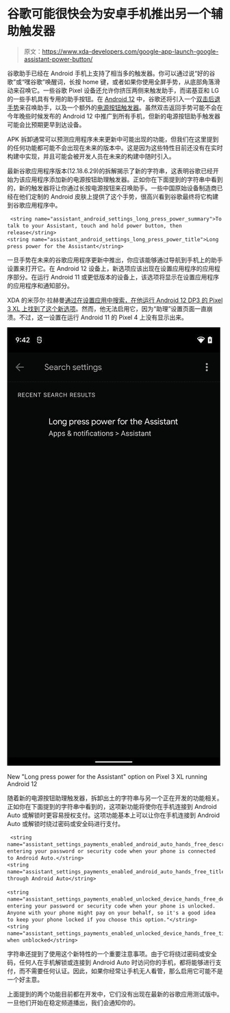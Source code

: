 # 谷歌可能很快会为安卓手机推出另一个辅助触发器

> 原文：<https://www.xda-developers.com/google-app-launch-google-assistant-power-button/>

谷歌助手已经在 Android 手机上支持了相当多的触发器。你可以通过说“好的谷歌”或“嘿谷歌”唤醒词，长按 home 键，或者如果你使用全屏手势，从底部角落滑动来召唤它。一些谷歌 Pixel 设备还允许你挤压两侧来触发助手，而诺基亚和 LG 的一些手机具有专用的助手按钮。在 [Android 12](https://www.xda-developers.com/android-12/) 中，谷歌还将引入一个[双击后退手势](https://www.xda-developers.com/android-12-prepares-double-tap-back-gesture-pixel-5/)来召唤助手，以及一个额外的[电源按钮触发器](https://www.xda-developers.com/android-12-beta-features-leak/#android12leakpowerbuttonassistant)。虽然双击返回手势可能不会在今年晚些时候发布的 Android 12 中推广到所有手机，但新的电源按钮助手触发器可能会比预期更早到达设备。

APK 拆卸通常可以预测应用程序未来更新中可能出现的功能，但我们在这里提到的任何功能都可能不会出现在未来的版本中。这是因为这些特性目前还没有在实时构建中实现，并且可能会被开发人员在未来的构建中随时引入。

最新谷歌应用程序版本(12.18.6.29)的拆解揭示了新的字符串，这表明谷歌已经开始为该应用程序添加新的电源按钮助理触发器。正如你在下面提到的字符串中看到的，新的触发器将让你通过长按电源按钮来召唤助手。一些中国原始设备制造商已经在他们定制的 Android 皮肤上提供了这个手势，很高兴看到谷歌最终将它构建到谷歌应用程序中。

```
 <string name="assistant_android_settings_long_press_power_summary">To talk to your Assistant, touch and hold power button, then release</string>
<string name="assistant_android_settings_long_press_power_title">Long press power for the Assistant</string> 
```

一旦手势在未来的谷歌应用程序更新中推出，你应该能够通过导航到手机上的助手设置来打开它。在 Android 12 设备上，新选项应该出现在设置应用程序的应用程序部分。在运行 Android 11 或更低版本的设备上，该选项将显示在设置应用程序的应用程序和通知部分。

XDA 的米莎尔·拉赫曼[通过在设置应用中搜索，在他运行 Android 12 DP3 的 Pixel 3 XL 上找到了这个新选项](https://twitter.com/MishaalRahman/status/1391948037551964161)。然而，他无法启用它，因为“助理”设置页面一直崩溃。不过，这一设置在运行 Android 11 的 Pixel 4 上没有显示出来。

 <picture>![Long press power button for Google Assistant setting on Pixel 3 XL running Android 12](img/f263252ceda6a32fb0a52496308eebdc.png)</picture> 

New "Long press power for the Assistant" option on Pixel 3 XL running Android 12

随着新的电源按钮助理触发器，拆卸出土的字符串与另一个正在开发的功能相关。正如你在下面提到的字符串中看到的，这项新功能将使你在手机连接到 Android Auto 或解锁时更容易授权支付。这项功能基本上可以让你在手机连接到 Android Auto 或解锁时绕过密码或安全码进行支付。

```
 <string name="assistant_settings_payments_enabled_android_auto_hands_free_description">Skip entering your password or security code when your phone is connected to Android Auto.</string>
<string name="assistant_settings_payments_enabled_android_auto_hands_free_title">Pay through Android Auto</string>

<string name="assistant_settings_payments_enabled_unlocked_device_hands_free_description">"Skip entering your password or security code when your phone is unlocked. Anyone with your phone might pay on your behalf, so it's a good idea to keep your phone locked if you choose this option."</string>
<string name="assistant_settings_payments_enabled_unlocked_device_hands_free_title">Pay when unblocked</string> 
```

字符串还提到了使用这个新特性的一个重要注意事项。由于它将绕过密码或安全码，任何人在手机解锁或连接到 Android Auto 时访问你的手机，都将能够进行支付，而不需要任何认证。因此，如果你经常让手机无人看管，那么启用它可能不是一个好主意。

上面提到的两个功能目前都在开发中，它们没有出现在最新的谷歌应用测试版中。一旦他们开始在稳定频道播出，我们会通知你的。